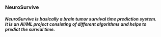 ### NeuroSurvive

##### NeuroSurvive is basically a brain tumor survival time prediction system. It is an AI/ML project consisting of different algorithms and helps to predict the survial time.
